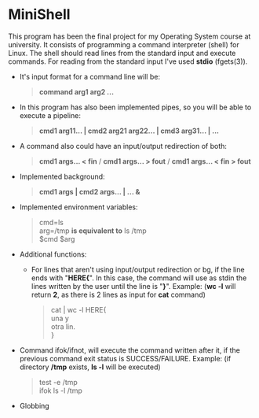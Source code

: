 # MiniShell

This program has been the final project for my Operating System course at university. 
It consists of programming a command interpreter (shell) for Linux. The shell should read lines from the standard input and execute commands. For reading from the standard input I've used **stdio** (fgets(3)).

* It's input format for a command line will be:

  >**command arg1 arg2 ...**

* In this program has also been implemented pipes, so you will be able to execute a pipeline:

  >**cmd1 arg11... | cmd2 arg21 arg22... | cmd3 arg31... | ...**

* A command also could have an input/output redirection of both:
  
  >**cmd1 args... < fin** / **cmd1 args... > fout** / **cmd1 args... < fin > fout**

* Implemented background:
  
  >**cmd1 args | cmd2 args... | ... &**
  
* Implemented environment variables:
  
  > cmd=ls<br>
  > arg=/tmp        **is equivalent to**    ls /tmp<br>
  > $cmd $arg<br>
  
* Additional functions:
  - For lines that aren't using input/output redirection or bg, if the line ends with "**HERE{**". In this case, the command will use as stdin the lines written by the user until the line is "**}**". Example: (**wc -l** will return **2**, as there is 2 lines as input for **cat** command)
    >cat | wc -l HERE{ <br>
    >  una y <br>
    >  otra lin. <br>
    >} <br>
    
- Command ifok/ifnot, will execute the command written after it, if the previous command exit status is SUCCESS/FAILURE. Example: (if directory **/tmp** exists, **ls -l** will be executed)
  > test -e /tmp <br>
  > ifok ls -l /tmp
  
- Globbing
